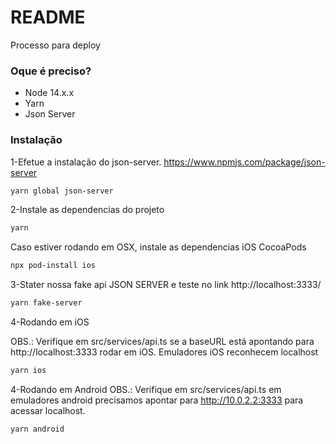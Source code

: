 # README

Processo para deploy

### Oque é preciso?

- Node 14.x.x
- Yarn
- Json Server

### Instalação

1-Efetue a instalação do json-server.
https://www.npmjs.com/package/json-server

```bash
yarn global json-server
```

2-Instale as dependencias do projeto

```bash
yarn
```

Caso estiver rodando em OSX, instale as dependencias iOS CocoaPods

```bash
npx pod-install ios
```


3-Stater nossa fake api JSON SERVER e teste no link http://localhost:3333/

```bash
yarn fake-server
```

4-Rodando em iOS

OBS.: Verifique em src/services/api.ts se a baseURL está apontando para
http://localhost:3333 rodar em iOS. Emuladores iOS reconhecem localhost

```bash
yarn ios
```

4-Rodando em Android
OBS.: Verifique em src/services/api.ts em emuladores android precisamos apontar para http://10.0.2.2:3333 para acessar localhost.

```bash
yarn android
```
